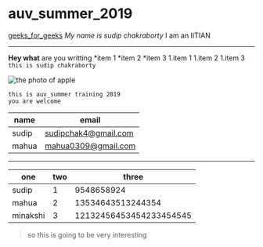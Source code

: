 # auv_summer_2019

[geeks_for_geeks](https://www.geeksforgeeks.org/)
_My name is sudip chakraborty_ I am an IITIAN
___
**Hey what** are you writting
*item 1
*item 2
  *item 3
 1.item 1
 1.item 2
 1.item 3
 `this is sudip chakraborty`
 
 ![the photo of apple](https://images.pexels.com/photos/257840/pexels-photo-257840.jpeg?cs=srgb&dl=apple-blur-branch-257840.jpg&fm=jpg)

```
this is auv_summer training 2019
you are welcome
```
|name       | email               |
|-----------|---------------------|
|sudip      | sudipchak4@gmail.com|
|mahua      | mahua0309@gmail.com |

___
|one |two|three|
|----|---|-----|
|sudip|1|9548658924|
|mahua|2|13534643513244354|
minakshi|3|12132456453454233454545|


> so this is going to be very interesting


